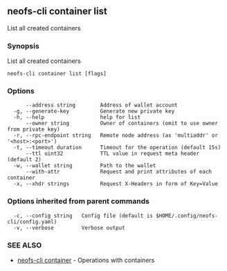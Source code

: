 ## neofs-cli container list

List all created containers

### Synopsis

List all created containers

```
neofs-cli container list [flags]
```

### Options

```
      --address string        Address of wallet account
  -g, --generate-key          Generate new private key
  -h, --help                  help for list
      --owner string          Owner of containers (omit to use owner from private key)
  -r, --rpc-endpoint string   Remote node address (as 'multiaddr' or '<host>:<port>')
  -t, --timeout duration      Timeout for the operation (default 15s)
      --ttl uint32            TTL value in request meta header (default 2)
  -w, --wallet string         Path to the wallet
      --with-attr             Request and print attributes of each container
  -x, --xhdr strings          Request X-Headers in form of Key=Value
```

### Options inherited from parent commands

```
  -c, --config string   Config file (default is $HOME/.config/neofs-cli/config.yaml)
  -v, --verbose         Verbose output
```

### SEE ALSO

* [neofs-cli container](neofs-cli_container.md)	 - Operations with containers

